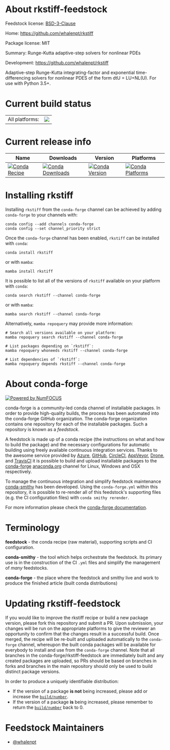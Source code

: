 About rkstiff-feedstock
=======================

Feedstock license: [BSD-3-Clause](https://github.com/conda-forge/rkstiff-feedstock/blob/main/LICENSE.txt)

Home: https://github.com/whalenpt/rkstiff

Package license: MIT

Summary: Runge-Kutta adaptive-step solvers for nonlinear PDEs

Development: https://github.com/whalenpt/rkstiff

Adaptive-step Runge-Kutta integrating-factor and
exponential time-differencing solvers for nonlinear PDES
of the form dtU = LU+NL(U). For use with Python 3.5+.


Current build status
====================


<table><tr><td>All platforms:</td>
    <td>
      <a href="https://dev.azure.com/conda-forge/feedstock-builds/_build/latest?definitionId=12152&branchName=main">
        <img src="https://dev.azure.com/conda-forge/feedstock-builds/_apis/build/status/rkstiff-feedstock?branchName=main">
      </a>
    </td>
  </tr>
</table>

Current release info
====================

| Name | Downloads | Version | Platforms |
| --- | --- | --- | --- |
| [![Conda Recipe](https://img.shields.io/badge/recipe-rkstiff-green.svg)](https://anaconda.org/conda-forge/rkstiff) | [![Conda Downloads](https://img.shields.io/conda/dn/conda-forge/rkstiff.svg)](https://anaconda.org/conda-forge/rkstiff) | [![Conda Version](https://img.shields.io/conda/vn/conda-forge/rkstiff.svg)](https://anaconda.org/conda-forge/rkstiff) | [![Conda Platforms](https://img.shields.io/conda/pn/conda-forge/rkstiff.svg)](https://anaconda.org/conda-forge/rkstiff) |

Installing rkstiff
==================

Installing `rkstiff` from the `conda-forge` channel can be achieved by adding `conda-forge` to your channels with:

```
conda config --add channels conda-forge
conda config --set channel_priority strict
```

Once the `conda-forge` channel has been enabled, `rkstiff` can be installed with `conda`:

```
conda install rkstiff
```

or with `mamba`:

```
mamba install rkstiff
```

It is possible to list all of the versions of `rkstiff` available on your platform with `conda`:

```
conda search rkstiff --channel conda-forge
```

or with `mamba`:

```
mamba search rkstiff --channel conda-forge
```

Alternatively, `mamba repoquery` may provide more information:

```
# Search all versions available on your platform:
mamba repoquery search rkstiff --channel conda-forge

# List packages depending on `rkstiff`:
mamba repoquery whoneeds rkstiff --channel conda-forge

# List dependencies of `rkstiff`:
mamba repoquery depends rkstiff --channel conda-forge
```


About conda-forge
=================

[![Powered by
NumFOCUS](https://img.shields.io/badge/powered%20by-NumFOCUS-orange.svg?style=flat&colorA=E1523D&colorB=007D8A)](https://numfocus.org)

conda-forge is a community-led conda channel of installable packages.
In order to provide high-quality builds, the process has been automated into the
conda-forge GitHub organization. The conda-forge organization contains one repository
for each of the installable packages. Such a repository is known as a *feedstock*.

A feedstock is made up of a conda recipe (the instructions on what and how to build
the package) and the necessary configurations for automatic building using freely
available continuous integration services. Thanks to the awesome service provided by
[Azure](https://azure.microsoft.com/en-us/services/devops/), [GitHub](https://github.com/),
[CircleCI](https://circleci.com/), [AppVeyor](https://www.appveyor.com/),
[Drone](https://cloud.drone.io/welcome), and [TravisCI](https://travis-ci.com/)
it is possible to build and upload installable packages to the
[conda-forge](https://anaconda.org/conda-forge) [anaconda.org](https://anaconda.org/)
channel for Linux, Windows and OSX respectively.

To manage the continuous integration and simplify feedstock maintenance
[conda-smithy](https://github.com/conda-forge/conda-smithy) has been developed.
Using the ``conda-forge.yml`` within this repository, it is possible to re-render all of
this feedstock's supporting files (e.g. the CI configuration files) with ``conda smithy rerender``.

For more information please check the [conda-forge documentation](https://conda-forge.org/docs/).

Terminology
===========

**feedstock** - the conda recipe (raw material), supporting scripts and CI configuration.

**conda-smithy** - the tool which helps orchestrate the feedstock.
                   Its primary use is in the construction of the CI ``.yml`` files
                   and simplify the management of *many* feedstocks.

**conda-forge** - the place where the feedstock and smithy live and work to
                  produce the finished article (built conda distributions)


Updating rkstiff-feedstock
==========================

If you would like to improve the rkstiff recipe or build a new
package version, please fork this repository and submit a PR. Upon submission,
your changes will be run on the appropriate platforms to give the reviewer an
opportunity to confirm that the changes result in a successful build. Once
merged, the recipe will be re-built and uploaded automatically to the
`conda-forge` channel, whereupon the built conda packages will be available for
everybody to install and use from the `conda-forge` channel.
Note that all branches in the conda-forge/rkstiff-feedstock are
immediately built and any created packages are uploaded, so PRs should be based
on branches in forks and branches in the main repository should only be used to
build distinct package versions.

In order to produce a uniquely identifiable distribution:
 * If the version of a package **is not** being increased, please add or increase
   the [``build/number``](https://docs.conda.io/projects/conda-build/en/latest/resources/define-metadata.html#build-number-and-string).
 * If the version of a package **is** being increased, please remember to return
   the [``build/number``](https://docs.conda.io/projects/conda-build/en/latest/resources/define-metadata.html#build-number-and-string)
   back to 0.

Feedstock Maintainers
=====================

* [@whalenpt](https://github.com/whalenpt/)

